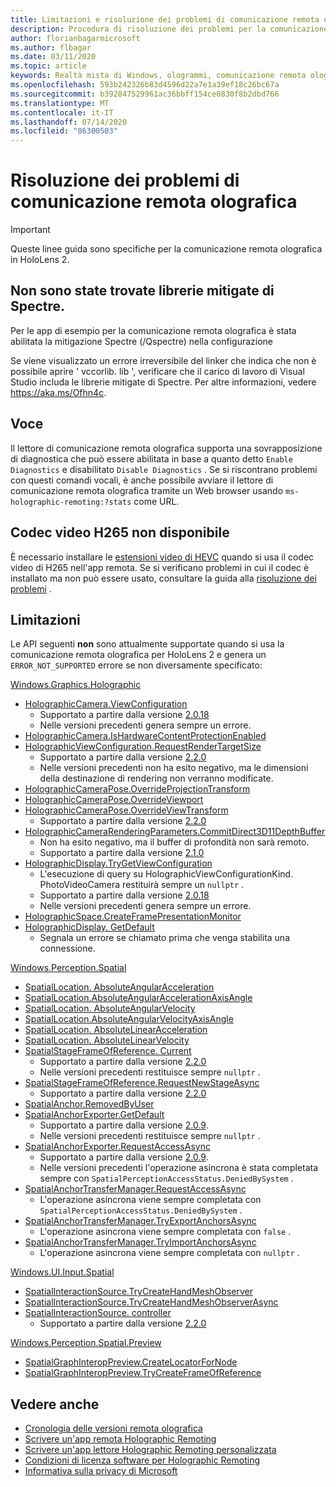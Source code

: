 ```yaml
---
title: Limitazioni e risoluzione dei problemi di comunicazione remota olografica
description: Procedura di risoluzione dei problemi per la comunicazione remota olografica in HoloLens 2.
author: florianbagarmicrosoft
ms.author: flbagar
ms.date: 03/11/2020
ms.topic: article
keywords: Realtà mista di Windows, ologrammi, comunicazione remota olografica, rendering remoto, rendering di rete, HoloLens, ologrammi remoti, risoluzione dei problemi, guida
ms.openlocfilehash: 593b242326b83d4596d22a7e1a39ef18c26bc67a
ms.sourcegitcommit: b392847529961ac36bbff154ce0830f8b2dbd766
ms.translationtype: MT
ms.contentlocale: it-IT
ms.lasthandoff: 07/14/2020
ms.locfileid: "86300503"
---
```

# <a name="holographic-remoting-troubleshooting"></a>Risoluzione dei problemi di comunicazione remota olografica

> [!IMPORTANT]
> Queste linee guida sono specifiche per la comunicazione remota olografica in HoloLens 2.

## <a name="spectre-mitigated-libraries-not-found"></a>Non sono state trovate librerie mitigate di Spectre.

Per le app di esempio per la comunicazione remota olografica è stata abilitata la mitigazione Spectre (/Qspectre) nella configurazione

Se viene visualizzato un errore irreversibile del linker che indica che non è possibile aprire ' vccorlib. lib ', verificare che il carico di lavoro di Visual Studio includa le librerie mitigate di Spectre. Per altre informazioni, vedere https://aka.ms/Ofhn4c.

## <a name="speech"></a>Voce

Il lettore di comunicazione remota olografica supporta una sovrapposizione di diagnostica che può essere abilitata in base a quanto detto ```Enable Diagnostics``` e disabilitato ```Disable Diagnostics``` . Se si riscontrano problemi con questi comandi vocali, è anche possibile avviare il lettore di comunicazione remota olografica tramite un Web browser usando ```ms-holographic-remoting:?stats``` come URL.

## <a name="h265-video-codec-not-available"></a>Codec video H265 non disponibile

È necessario installare le [estensioni video di HEVC](https://www.microsoft.com/p/hevc-video-extensions/9nmzlz57r3t7) quando si usa il codec video di H265 nell'app remota. Se si verificano problemi in cui il codec è installato ma non può essere usato, consultare la guida alla [risoluzione dei problemi](https://docs.microsoft.com/azure/remote-rendering/resources/troubleshoot#h265-codec-not-available) .

## <a name="limitations"></a>Limitazioni

Le API seguenti **non** sono attualmente supportate quando si usa la comunicazione remota olografica per HoloLens 2 e genera un ```ERROR_NOT_SUPPORTED``` errore se non diversamente specificato:

[Windows.Graphics.Holographic](https://docs.microsoft.com/uwp/api/windows.graphics.holographic)

* [HolographicCamera.ViewConfiguration](https://docs.microsoft.com/uwp/api/windows.graphics.holographic.holographiccamera.viewconfiguration)
  - Supportato a partire dalla versione [2.0.18](holographic-remoting-version-history.md#v2.0.18)
  - Nelle versioni precedenti genera sempre un errore.
* [HolographicCamera.IsHardwareContentProtectionEnabled](https://docs.microsoft.com/uwp/api/windows.graphics.holographic.holographiccamera.ishardwarecontentprotectionenabled#Windows_Graphics_Holographic_HolographicCamera_IsHardwareContentProtectionEnabled)
* [HolographicViewConfiguration.RequestRenderTargetSize](https://docs.microsoft.com/uwp/api/windows.graphics.holographic.holographicviewconfiguration.requestrendertargetsize#Windows_Graphics_Holographic_HolographicViewConfiguration_RequestRenderTargetSize_Windows_Foundation_Size_)
  - Supportato a partire dalla versione [2.2.0](holographic-remoting-version-history.md#v2.2.0)
  - Nelle versioni precedenti non ha esito negativo, ma le dimensioni della destinazione di rendering non verranno modificate.
* [HolographicCameraPose.OverrideProjectionTransform](https://docs.microsoft.com/uwp/api/windows.graphics.holographic.holographiccamerapose.overrideprojectiontransform)
* [HolographicCameraPose.OverrideViewport](https://docs.microsoft.com/uwp/api/windows.graphics.holographic.holographiccamerapose.overrideviewport)
* [HolographicCameraPose.OverrideViewTransform](https://docs.microsoft.com/uwp/api/windows.graphics.holographic.holographiccamerapose.overrideviewtransform)
  - Supportato a partire dalla versione [2.2.0](holographic-remoting-version-history.md#v2.2.0)
* [HolographicCameraRenderingParameters.CommitDirect3D11DepthBuffer](https://docs.microsoft.com/uwp/api/windows.graphics.holographic.holographiccamerarenderingparameters.commitdirect3d11depthbuffer#Windows_Graphics_Holographic_HolographicCameraRenderingParameters_CommitDirect3D11DepthBuffer_Windows_Graphics_DirectX_Direct3D11_IDirect3DSurface_)
  - Non ha esito negativo, ma il buffer di profondità non sarà remoto.
  - Supportato a partire dalla versione [2.1.0](holographic-remoting-version-history.md#v2.1.0)
* [HolographicDisplay.TryGetViewConfiguration](https://docs.microsoft.com/uwp/api/windows.graphics.holographic.holographicdisplay.trygetviewconfiguration)
  - L'esecuzione di query su HolographicViewConfigurationKind. PhotoVideoCamera restituirà sempre un ```nullptr``` .
  - Supportato a partire dalla versione [2.0.18](holographic-remoting-version-history.md#v2.0.18)
  - Nelle versioni precedenti genera sempre un errore.
* [HolographicSpace.CreateFramePresentationMonitor](https://docs.microsoft.com/uwp/api/windows.graphics.holographic.holographicspace.createframepresentationmonitor)
* [HolographicDisplay. GetDefault](https://docs.microsoft.com/uwp/api/windows.graphics.holographic.holographicdisplay.getdefault#Windows_Graphics_Holographic_HolographicDisplay_GetDefault)
  - Segnala un errore se chiamato prima che venga stabilita una connessione.


[Windows.Perception.Spatial](https://docs.microsoft.com/uwp/api/windows.perception.spatial)

* [SpatialLocation. AbsoluteAngularAcceleration](https://docs.microsoft.com/uwp/api/windows.perception.spatial.spatiallocation.absoluteangularacceleration)
* [SpatialLocation.AbsoluteAngularAccelerationAxisAngle](https://docs.microsoft.com/uwp/api/windows.perception.spatial.spatiallocation.absoluteangularaccelerationaxisangle)
* [SpatialLocation. AbsoluteAngularVelocity](https://docs.microsoft.com/uwp/api/windows.perception.spatial.spatiallocation.absoluteangularvelocity)
* [SpatialLocation.AbsoluteAngularVelocityAxisAngle](https://docs.microsoft.com/uwp/api/windows.perception.spatial.spatiallocation.absoluteangularvelocityaxisangle)
* [SpatialLocation. AbsoluteLinearAcceleration](https://docs.microsoft.com/uwp/api/windows.perception.spatial.spatiallocation.absolutelinearacceleration)
* [SpatialLocation. AbsoluteLinearVelocity](https://docs.microsoft.com/uwp/api/windows.perception.spatial.spatiallocation.absolutelinearvelocity)
* [SpatialStageFrameOfReference. Current](https://docs.microsoft.com/uwp/api/windows.perception.spatial.spatialstageframeofreference.current)
  - Supportato a partire dalla versione [2.2.0](holographic-remoting-version-history.md#v2.2.0)
  - Nelle versioni precedenti restituisce sempre ```nullptr``` .
* [SpatialStageFrameOfReference.RequestNewStageAsync](https://docs.microsoft.com/uwp/api/windows.perception.spatial.spatialstageframeofreference.requestnewstageasync)
  - Supportato a partire dalla versione [2.2.0](holographic-remoting-version-history.md#v2.2.0)
* [SpatialAnchor.RemovedByUser](https://docs.microsoft.com/uwp/api/windows.perception.spatial.spatialanchor.removedbyuser)
* [SpatialAnchorExporter.GetDefault](https://docs.microsoft.com/uwp/api/windows.perception.spatial.spatialanchorexporter.getdefault
)
  - Supportato a partire dalla versione [2.0.9](holographic-remoting-version-history.md#v2.0.9). 
  - Nelle versioni precedenti restituisce sempre ```nullptr``` . 
* [SpatialAnchorExporter.RequestAccessAsync](https://docs.microsoft.com/uwp/api/windows.perception.spatial.spatialanchorexporter.requestaccessasync
)
  - Supportato a partire dalla versione [2.0.9](holographic-remoting-version-history.md#v2.0.9). 
  - Nelle versioni precedenti l'operazione asincrona è stata completata sempre con ```SpatialPerceptionAccessStatus.DeniedBySystem``` .
* [SpatialAnchorTransferManager.RequestAccessAsync](https://docs.microsoft.com/uwp/api/windows.perception.spatial.spatialanchortransfermanager.requestaccessasync#Windows_Perception_Spatial_SpatialAnchorTransferManager_RequestAccessAsync)
  - L'operazione asincrona viene sempre completata con ```SpatialPerceptionAccessStatus.DeniedBySystem``` .
* [SpatialAnchorTransferManager.TryExportAnchorsAsync](https://docs.microsoft.com/uwp/api/windows.perception.spatial.spatialanchortransfermanager.tryexportanchorsasync#Windows_Perception_Spatial_SpatialAnchorTransferManager_TryExportAnchorsAsync_Windows_Foundation_Collections_IIterable_Windows_Foundation_Collections_IKeyValuePair_System_String_Windows_Perception_Spatial_SpatialAnchor___Windows_Storage_Streams_IOutputStream_)
  - L'operazione asincrona viene sempre completata con ```false``` .
* [SpatialAnchorTransferManager.TryImportAnchorsAsync](https://docs.microsoft.com/uwp/api/windows.perception.spatial.spatialanchortransfermanager.tryimportanchorsasync
)
  - L'operazione asincrona viene sempre completata con ```nullptr``` .

[Windows.UI.Input.Spatial](https://docs.microsoft.com/uwp/api/windows.ui.input.spatial)

* [SpatialInteractionSource.TryCreateHandMeshObserver](https://docs.microsoft.com/uwp/api/windows.ui.input.spatial.spatialinteractionsource.trycreatehandmeshobserver#Windows_UI_Input_Spatial_SpatialInteractionSource_TryCreateHandMeshObserver)
* [SpatialInteractionSource.TryCreateHandMeshObserverAsync](https://docs.microsoft.com/uwp/api/windows.ui.input.spatial.spatialinteractionsource.trycreatehandmeshobserverasync)
* [SpatialInteractionSource. controller](https://docs.microsoft.com/uwp/api/windows.ui.input.spatial.spatialinteractionsource.controller#Windows_UI_Input_Spatial_SpatialInteractionSource_Controller)
  - Supportato a partire dalla versione [2.2.0](holographic-remoting-version-history.md#v2.2.0)

[Windows.Perception.Spatial.Preview](https://docs.microsoft.com/uwp/api/windows.perception.spatial.preview)

* [SpatialGraphInteropPreview.CreateLocatorForNode](https://docs.microsoft.com/uwp/api/windows.perception.spatial.preview.spatialgraphinteroppreview.createlocatorfornode)
* [SpatialGraphInteropPreview.TryCreateFrameOfReference](https://docs.microsoft.com/uwp/api/windows.perception.spatial.preview.spatialgraphinteroppreview.trycreateframeofreference)

## <a name="see-also"></a>Vedere anche
* [Cronologia delle versioni remota olografica](holographic-remoting-version-history.md)
* [Scrivere un'app remota Holographic Remoting](holographic-remoting-create-host.md)
* [Scrivere un'app lettore Holographic Remoting personalizzata](holographic-remoting-create-player.md)
* [Condizioni di licenza software per Holographic Remoting](https://docs.microsoft.com/legal/mixed-reality/microsoft-holographic-remoting-software-license-terms)
* [Informativa sulla privacy di Microsoft](https://go.microsoft.com/fwlink/?LinkId=521839)

